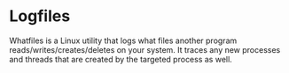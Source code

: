 # Logfiles
Whatfiles is a Linux utility that logs what files another program reads/writes/creates/deletes on your system. It traces any new processes and threads that are created by the targeted process as well.


